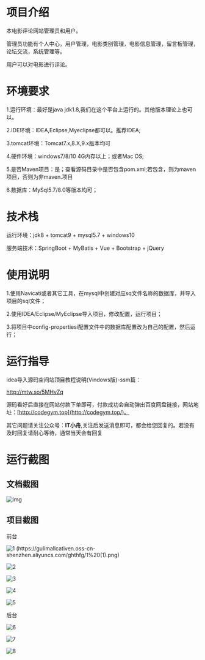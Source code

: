 # 项目介绍

本电影评论网站管理员和用户。



管理员功能有个人中心，用户管理，电影类别管理，电影信息管理，留言板管理，论坛交流，系统管理等。



用户可以对电影进行评论。



# 环境要求

1.运行环境：最好是java jdk1.8,我们在这个平台上运行的。其他版本理论上也可以。 

2.IDE环境：IDEA,Eclipse,Myeclipse都可以。推荐IDEA; 

3.tomcat环境：Tomcat7.x,8.X,9.x版本均可 

4.硬件环境：windows7/8/10 4G内存以上；或者Mac OS; 

5.是否Maven项目：是；查看源码目录中是否包含pom.xml;若包含，则为maven项目，否则为非maven.项目 

6.数据库：MySql5.7/8.0等版本均可；



# 技术栈

运行环境：jdk8 + tomcat9 + mysql5.7 + windows10

服务端技术：SpringBoot + MyBatis + Vue + Bootstrap + jQuery



# 使用说明

1.使用Navicati或者其它工具，在mysql中创建对应sq文件名称的数据库，并导入项目的sql文件； 

2.使用IDEA/Eclipse/MyEclipse导入项目，修改配置，运行项目； 

3.将项目中config-propertiesi配置文件中的数据库配置改为自己的配置，然后运行；

# 运行指导

idea导入源码空间站顶目教程说明(Vindows版)-ssm篇：

http://mtw.so/5MHvZq 

源码看好后直接在网站付款下单即可，付款成功会自动弹出百度网盘链接，网站地址：[http://codegym.top](http://codegym.top/)。 

其它问题请关注公众号：**IT小舟**,关注后发送消息即可，都会给您回复的。若没有及时回复请耐心等待，通常当天会有回复

# 运行截图

## 文档截图

![img](https://gulimallcativen.oss-cn-shenzhen.aliyuncs.com/rwerwe/wps2.png)



## 项目截图

前台

![1 (https://gulimallcativen.oss-cn-shenzhen.aliyuncs.com/ghthfg/1%20(1).png)](D:%5Cbishe%5C%E9%97%B2%E9%B1%BC%E5%9B%BE%E7%89%87%5Cspringboot075%E7%94%B5%E5%BD%B1%E8%AF%84%E8%AE%BA%E7%BD%91%E7%AB%99%E7%B3%BB%E7%BB%9F%E8%AE%BE%E8%AE%A1%E4%B8%8E%E5%AE%9E%E7%8E%B0%5C1%20(1).png)

![2](https://gulimallcativen.oss-cn-shenzhen.aliyuncs.com/ghthfg/2.png)

![3](https://gulimallcativen.oss-cn-shenzhen.aliyuncs.com/ghthfg/3.png)

![4](https://gulimallcativen.oss-cn-shenzhen.aliyuncs.com/ghthfg/4.png)

![5](https://gulimallcativen.oss-cn-shenzhen.aliyuncs.com/ghthfg/5.png)



后台

![6](https://gulimallcativen.oss-cn-shenzhen.aliyuncs.com/ghthfg/6.png)

![7](https://gulimallcativen.oss-cn-shenzhen.aliyuncs.com/ghthfg/7.png)

![8](https://gulimallcativen.oss-cn-shenzhen.aliyuncs.com/ghthfg/8.png)
